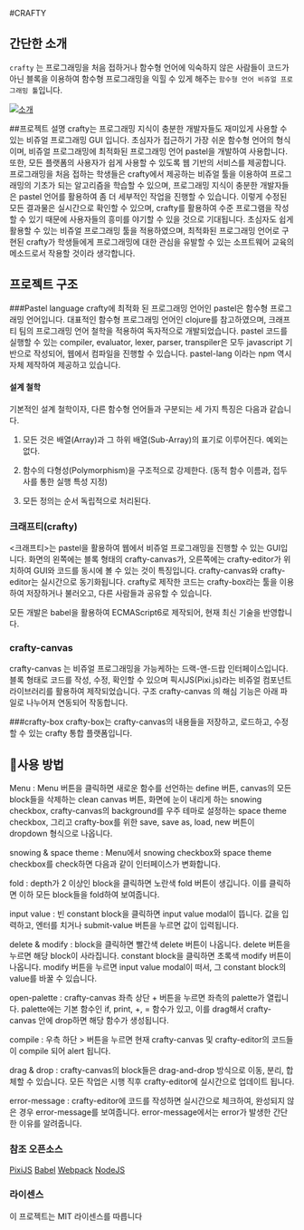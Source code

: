 #CRAFTY


## 간단한 소개
`crafty` 는 프로그래밍을 처음 접하거나 함수형 언어에 익숙하지 않은 사람들이 코드가 아닌 블록을 이용하여 함수형 프로그래밍을 익힐 수 있게 해주는 `함수형 언어 비쥬얼 프로그래밍 툴`입니다.

[![소개 ](https://img.youtube.com/vi/5NUdw5i-3i8/0.jpg)](https://www.youtube.com/watch?v=5NUdw5i-3i8)



##프로젝트 설명
crafty는 프로그래밍 지식이 충분한 개발자들도 재미있게 사용할 수 있는 비쥬얼 프로그래밍 GUI 입니다. 초심자가 접근하기 가장 쉬운 함수형 언어의 형식이며, 비쥬얼 프로그래밍에 최적화된 프로그래밍 언어 pastel을 개발하여 사용합니다. 또한, 모든 플랫폼의 사용자가 쉽게 사용할 수 있도록 웹 기반의 서비스를 제공합니다.
프로그래밍을 처음 접하는 학생들은 crafty에서 제공하는 비쥬얼 툴을 이용하여 프로그래밍의 기초가 되는 알고리즘을 학습할 수 있으며, 프로그래밍 지식이 충분한 개발자들은 pastel 언어를 활용하여 좀 더 세부적인 작업을 진행할 수 있습니다. 이렇게 수정된 모든 결과물은 실시간으로 확인할 수 있으며, crafty를 활용하여 수준 프로그램을 작성할 수 있기 때문에 사용자들의 흥미를 야기할 수 있을 것으로 기대됩니다.
초심자도 쉽게 활용할 수 있는 비쥬얼 프로그래밍 툴을 적용하였으며, 최적화된 프로그래밍 언어로 구현된 crafty가 학생들에게 프로그래밍에 대한 관심을 유발할 수 있는 소프트웨어 교육의 메소드로서 작용할 것이라 생각합니다.



## 프로젝트 구조
###Pastel language
crafty에 최적화 된 프로그래밍 언어인 pastel은 함수형 프로그래밍 언어입니다. 대표적인 함수형 프로그래밍 언어인 clojure를 참고하였으며, 크래프티 팀의 프로그래밍 언어 철학을 적용하여 독자적으로 개발되었습니다. pastel 코드를 실행할 수 있는 compiler, evaluator, lexer, parser, transpiler은 모두 javascript 기반으로 작성되어, 웹에서 컴파일을 진행할 수 있습니다.
pastel-lang 이라는 npm 역시 자체 제작하여 제공하고 있습니다.

#### 설계 철학
기본적인 설계 철학이자, 다른 함수형 언어들과 구분되는 세 가지 특징은 다음과 같습니다.

1. 모든 것은 배열(Array)과 그 하위 배열(Sub-Array)의 표기로 이루어진다. 예외는 없다.

2. 함수의 다형성(Polymorphism)을 구조적으로 강제한다. (동적 함수 이름과, 접두사를 통한 실행 특성 지정)

3. 모든 정의는 순서 독립적으로 처리된다.


### 크래프티(crafty)
<크래프티>는 pastel을 활용하여 웹에서 비쥬얼 프로그래밍을 진행할 수 있는 GUI입니다. 화면의 왼쪽에는 블록 형태의 crafty-canvas가, 오른쪽에는 crafty-editor가 위치하여 GUI와 코드를 동시에 볼 수 있는 것이 특징입니다. crafty-canvas와 crafty-editor는 실시간으로 동기화됩니다.
crafty로 제작한 코드는 crafty-box라는 툴을 이용하여 저장하거나 불러오고, 다른 사람들과 공유할 수 있습니다.


모든 개발은 babel을 활용하여 ECMAScript6로 제작되어, 현재 최신 기술을 반영합니다.


### crafty-canvas
crafty-canvas 는 비쥬얼 프로그래밍을 가능케하는 드랙-앤-드랍 인터페이스입니다.  블록 형태로 코드를 작성, 수정, 확인할 수 있으며 픽시JS(Pixi.js)라는 비쥬얼 컴포넌트 라이브러리를 활용하여 제작되었습니다.
구조
crafty-canvas 의 해심 기능은 아래 파일로 나누어져 연동되어 작동합니다.


###crafty-box
crafty-box는 crafty-canvas의 내용들을 저장하고, 로드하고, 수정할 수 있는 crafty 통합 플랫폼입니다.


## 사용 방법



Menu : Menu 버튼을 클릭하면 새로운 함수를 선언하는 define 버튼, canvas의 모든 block들을 삭제하는 clean canvas 버튼, 화면에 눈이 내리게 하는 snowing checkbox, crafty-canvas의 background를 우주 테마로 설정하는 space theme checkbox, 그리고 crafty-box를 위한 save, save as, load, new 버튼이 dropdown 형식으로 나옵니다.



snowing & space theme : Menu에서 snowing checkbox와 space theme checkbox를 check하면 다음과 같이 인터페이스가 변화합니다.



fold : depth가 2 이상인 block을 클릭하면 노란색 fold 버튼이 생깁니다. 이를 클릭하면 이하 모든 block들을 fold하여 보여줍니다.



input value : 빈 constant block을 클릭하면 input value modal이 뜹니다. 값을 입력하고, 엔터를 치거나 submit-value 버튼을 누르면 값이 입력됩니다.



delete & modify : block을 클릭하면 빨간색 delete 버튼이 나옵니다. delete 버튼을 누르면 해당 block이 사라집니다.
constant block을 클릭하면 초록색 modify 버튼이 나옵니다. modify 버튼을 누르면 input value modal이 떠서, 그 constant block의 value를 바꿀 수 있습니다.



open-palette : crafty-canvas 좌측 상단 + 버튼을 누르면 좌측의 palette가 열립니다. palette에는 기본 함수인 if, print, +, = 함수가 있고, 이를 drag해서 crafty-canvas 안에 drop하면 해당 함수가 생성됩니다.



compile : 우측 하단 > 버튼을 누르면 현재 crafty-canvas 및 crafty-editor의 코드들이 compile 되어 alert 됩니다.



drag & drop : crafty-canvas의 block들은 drag-and-drop 방식으로 이동, 분리, 합체할 수 있습니다. 모든 작업은 시행 직후 crafty-editor에 실시간으로 업데이트 됩니다.



error-message : crafty-editor에 코드를 작성하면 실시간으로 체크하여, 완성되지 않은 경우 error-message를 보여줍니다. error-message에서는 error가 발생한 간단한 이유를 알려줍니다.

### 참조 오픈소스 
[PixiJS](http://www.pixijs.com/)
[Babel](https://babeljs.io/)
[Webpack](https://webpack.github.io/)
[NodeJS](https://nodejs.org/ko/)


### 라이센스
이 프로젝트는 MIT 라이센스를 따릅니다



